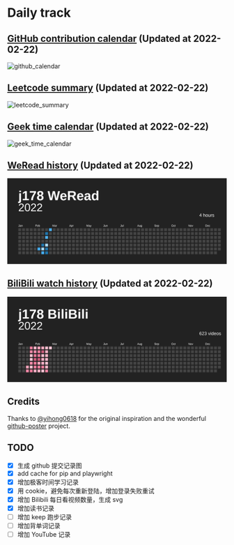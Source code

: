 # Daily track

## [GitHub contribution calendar](https://github.com/j178) (Updated at 2022-02-22)
![github_calendar](https://s2.loli.net/2022/02/22/PQ2gvj596qaK1xr.png)

## [Leetcode summary](https://leetcode-cn.com/u/j178) (Updated at 2022-02-22)
![leetcode_summary](https://s2.loli.net/2022/02/22/MJ2FDg9IANXcORH.png)

## [Geek time calendar](https://time.geekbang.org/) (Updated at 2022-02-22)
![geek_time_calendar](https://s2.loli.net/2022/02/22/S6bJUyEpP7uTRD5.png)

## [WeRead history](https://weread.qq.com) (Updated at 2022-02-22)
![weread_history](./data/weread_history.svg)

## [BiliBili watch history](https://bilibili.com) (Updated at 2022-02-22)
![bilibili_history](./data/bilibili_history.svg)


## Credits
Thanks to [@yihong0618](https://github.com/yihong0618) for the original inspiration and the wonderful [github-poster](https://github.com/yihong0618/GitHubPoster) project.


## TODO
- [x] 生成 github 提交记录图
- [x] add cache for pip and playwright
- [x] 增加极客时间学习记录
- [x] 用 cookie，避免每次重新登陆，增加登录失败重试
- [x] 增加 Bilibili 每日看视频数量，生成 svg
- [x] 增加读书记录
- [ ] 增加 keep 跑步记录
- [ ] 增加背单词记录
- [ ] 增加 YouTube 记录
